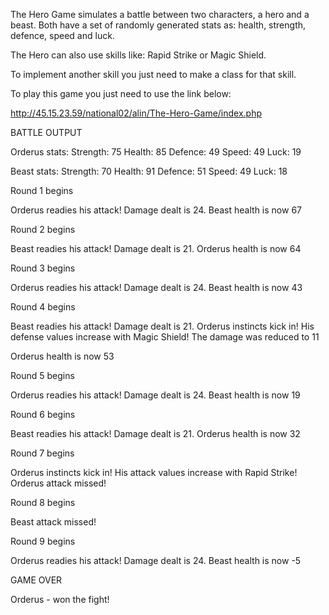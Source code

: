 The Hero Game simulates a battle between two characters, a hero and a beast. Both have a set of randomly generated stats as: health, strength, defence, speed and luck.

The Hero can also use skills like: Rapid Strike or Magic Shield. 

To implement another skill you just need to make a class for that skill.

To play this game you just need to use the link below:

http://45.15.23.59/national02/alin/The-Hero-Game/index.php





BATTLE OUTPUT

Orderus stats:
Strength: 75
Health: 85
Defence: 49
Speed: 49
Luck: 19

Beast stats:
Strength: 70
Health: 91
Defence: 51
Speed: 49
Luck: 18

Round 1 begins

Orderus readies his attack! Damage dealt is 24.
Beast health is now 67

Round 2 begins

Beast readies his attack! Damage dealt is 21.
Orderus health is now 64

Round 3 begins

Orderus readies his attack! Damage dealt is 24.
Beast health is now 43

Round 4 begins

Beast readies his attack! Damage dealt is 21. Orderus instincts kick in! His defense values increase with Magic Shield! The damage was reduced to 11

Orderus health is now 53

Round 5 begins

Orderus readies his attack! Damage dealt is 24.
Beast health is now 19

Round 6 begins

Beast readies his attack! Damage dealt is 21.
Orderus health is now 32

Round 7 begins

Orderus instincts kick in! His attack values increase with Rapid Strike! Orderus attack missed!

Round 8 begins

Beast attack missed!

Round 9 begins

Orderus readies his attack! Damage dealt is 24.
Beast health is now -5

GAME OVER

Orderus - won the fight!
